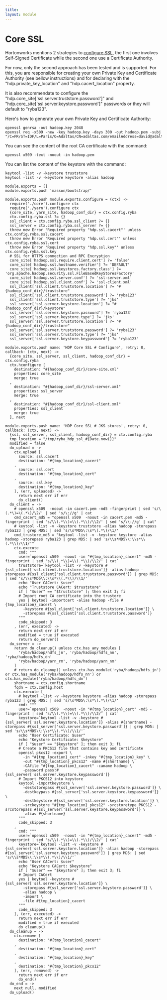```yaml
---
title: 
layout: module
---
```


# Core SSL

Hortonworks mentions 2 strategies to [configure SSL][hdp_ssl], the first one
involves Self-Signed Certificate while the second one use a Certificate
Authority.

For now, only the second approach has been tested and is supported. For this, 
you are responsible for creating your own Private Key and Certificate Authority
(see bellow instructions) and for declaring with the 
"hdp.private\_key\_location" and "hdp.cacert\_location" property.

It is also recommendate to configure the 
"hdp.core\_site['ssl.server.truststore.password']" and 
"hdp.core\_site['ssl.server.keystore.password']" passwords or they will default to
"ryba123".

Here's how to generate your own Private Key and Certificate Authority:

```
openssl genrsa -out hadoop.key 2048
openssl req -x509 -new -key hadoop.key -days 300 -out hadoop.pem -subj "/C=FR/ST=IDF/L=Paris/O=Adaltas/CN=adaltas.com/emailAddress=david@adaltas.com"
```

You can see the content of the root CA certificate with the command:

```
openssl x509 -text -noout -in hadoop.pem
```

You can list the content of the keystore with the command:

```
keytool -list -v -keystore truststore
keytool -list -v -keystore keystore -alias hadoop
```

    module.exports = []
    module.exports.push 'masson/bootstrap/'

    module.exports.push module.exports.configure = (ctx) ->
      require('./core').configure ctx
      require('./yarn').configure ctx
      {core_site, yarn_site, hadoop_conf_dir} = ctx.config.ryba
      ctx.config.ryba.ssl ?= {}
      ssl_client = ctx.config.ryba.ssl_client ?= {}
      ssl_server = ctx.config.ryba.ssl_server ?= {}
      throw new Error 'Required property "hdp.ssl.cacert"' unless ctx.config.ryba.ssl.cacert
      throw new Error 'Required property "hdp.ssl.cert"' unless ctx.config.ryba.ssl.cert
      throw new Error 'Required property "hdp.ssl.key"' unless ctx.config.ryba.ssl.key
      # SSL for HTTPS connection and RPC Encryption
      core_site['hadoop.ssl.require.client.cert'] ?= 'false'
      core_site['hadoop.ssl.hostname.verifier'] ?= 'DEFAULT'
      core_site['hadoop.ssl.keystores.factory.class'] ?= 'org.apache.hadoop.security.ssl.FileBasedKeyStoresFactory'
      core_site['hadoop.ssl.server.conf'] ?= 'ssl-server.xml'
      core_site['hadoop.ssl.client.conf'] ?= 'ssl-client.xml'
      ssl_client['ssl.client.truststore.location'] ?= "#{hadoop_conf_dir}/truststore"
      ssl_client['ssl.client.truststore.password'] ?= 'ryba123'
      ssl_client['ssl.client.truststore.type'] ?= 'jks'
      ssl_server['ssl.server.keystore.location'] ?= "#{hadoop_conf_dir}/keystore"
      ssl_server['ssl.server.keystore.password'] ?= 'ryba123'
      ssl_server['ssl.server.keystore.type'] ?= 'jks'
      ssl_server['ssl.server.truststore.location'] ?= "#{hadoop_conf_dir}/truststore"
      ssl_server['ssl.server.truststore.password'] ?= 'ryba123'
      ssl_server['ssl.server.truststore.type'] ?= 'jks'
      ssl_server['ssl.server.keystore.keypassword'] ?= 'ryba123'

    module.exports.push name: 'HDP Core SSL # Configure', retry: 0, callback: (ctx, next) ->
      {core_site, ssl_server, ssl_client, hadoop_conf_dir} = ctx.config.ryba
      ctx.hconfigure [
        destination: "#{hadoop_conf_dir}/core-site.xml"
        properties: core_site
        merge: true
      ,
        destination: "#{hadoop_conf_dir}/ssl-server.xml"
        properties: ssl_server
        merge: true
      ,
        destination: "#{hadoop_conf_dir}/ssl-client.xml"
        properties: ssl_client
        merge: true
      ], next

    module.exports.push name: 'HDP Core SSL # JKS stores', retry: 0, callback: (ctx, next) ->
      {ssl, ssl_server, ssl_client, hadoop_conf_dir} = ctx.config.ryba
      tmp_location = "/tmp/ryba_hdp_ssl_#{Date.now()}"
      modified = false
      do_upload = ->
        ctx.upload [
          source: ssl.cacert
          destination: "#{tmp_location}_cacert"
        ,
          source: ssl.cert
          destination: "#{tmp_location}_cert"
        ,
          source: ssl.key
          destination: "#{tmp_location}_key"
        ], (err, uploaded) ->
          return next err if err
          do_client()
      do_client = ->
        # openssl x509  -noout -in cacert.pem -md5 -fingerprint | sed 's/\(.*\)=\(.*\)/\2/' | sed 's/\://g' | cat
        cmd_cacert_md5 = "openssl x509  -noout -in cacert.pem -md5 -fingerprint | sed 's/\\(.*\\)=\\(.*\\)/\\2/' | sed 's/\\://g' | cat"
        # keytool -list -v -keystore truststore -alias hadoop -storepass ryba123 | grep MD5: | sed 's/\s*MD5\:\s*\(.*\)/\1/'
        cmd_trustore_md5 = "keytool -list -v -keystore keystore -alias hadoop -storepass ryba123 | grep MD5: | sed 's/\\s*MD5\\:\\s*\\(.*\\)/\\1/'"
        ctx.execute
          cmd: """
          user=`openssl x509  -noout -in "#{tmp_location}_cacert" -md5 -fingerprint | sed 's/\\(.*\\)=\\(.*\\)/\\2/' | cat`
          truststore=`keytool -list -v -keystore #{ssl_client['ssl.client.truststore.location']} -alias hadoop -storepass #{ssl_client['ssl.client.truststore.password']} | grep MD5: | sed 's/\\s*MD5\\:\\s*\\(.*\\)/\\1/'`
          echo "User CACert: $user"
          echo "Truststore CACert: $truststore"
          if [ "$user" == "$truststore" ]; then exit 3; fi
          # Import root CA certificate into the trustore
          yes | keytool -importcert -alias hadoop -file #{tmp_location}_cacert \
            -keystore #{ssl_client['ssl.client.truststore.location']} \
            -storepass #{ssl_client['ssl.client.truststore.password']}
          """
          code_skipped: 3
        , (err, executed) ->
          return next err if err
          modified = true if executed
          return do_server()
      do_server = ->
        return do_cleanup() unless ctx.has_any_modules [
          'ryba/hadoop/hdfs_jn', 'ryba/hadoop/hdfs_nn', 'ryba/hadoop/hdfs_dn'
          'ryba/hadoop/yarn_rm', 'ryba/hadoop/yarn_nm'
        ]
        # return do_cleanup() unless ctx.has_module('ryba/hadoop/hdfs_jn') or ctx.has_module('ryba/hadoop/hdfs_nn') or ctx.has_module('ryba/hadoop/hdfs_dn')
        shortname = ctx.config.shortname
        fqdn = ctx.config.host
        ctx.execute [
          # keytool -list -v -keystore keystore -alias hadoop -storepass ryba123 | grep MD5: | sed 's/\s*MD5\:\s*\(.*\)/\1/'
          cmd: """
          user=`openssl x509  -noout -in "#{tmp_location}_cert" -md5 -fingerprint | sed 's/\\(.*\\)=\\(.*\\)/\\2/' | cat`
          keystore=`keytool -list -v -keystore #{ssl_server['ssl.server.keystore.location']} -alias #{shortname} -storepass #{ssl_server['ssl.server.keystore.password']} | grep MD5: | sed 's/\\s*MD5\\:\\s*\\(.*\\)/\\1/'`
          echo "User Certificate: $user"
          echo "Keystore Certificate: $keystore"
          if [ "$user" == "$keystore" ]; then exit 3; fi
          # Create a PKCS12 file that contains key and certificate
          openssl pkcs12 -export \
            -in "#{tmp_location}_cert" -inkey "#{tmp_location}_key" \
            -out "#{tmp_location}_pkcs12" -name #{shortname} \
            -CAfile "#{tmp_location}_cacert" -caname hadoop \
            -password pass:#{ssl_server['ssl.server.keystore.keypassword']}
          # Import PKCS12 into keystore
          keytool -importkeystore \
            -deststorepass #{ssl_server['ssl.server.keystore.password']} \
            -destkeypass #{ssl_server['ssl.server.keystore.keypassword']} \
            -destkeystore #{ssl_server['ssl.server.keystore.location']} \
            -srckeystore "#{tmp_location}_pkcs12" -srcstoretype PKCS12 -srcstorepass #{ssl_server['ssl.server.keystore.keypassword']} \
            -alias #{shortname}
          """
          code_skipped: 3
        ,
          cmd: """
          user=`openssl x509  -noout -in "#{tmp_location}_cacert" -md5 -fingerprint | sed 's/\\(.*\\)=\\(.*\\)/\\2/' | cat`
          keystore=`keytool -list -v -keystore #{ssl_server['ssl.server.keystore.location']} -alias hadoop -storepass #{ssl_server['ssl.server.keystore.password']} | grep MD5: | sed 's/\\s*MD5\\:\\s*\\(.*\\)/\\1/'`
          echo "User CACert: $user"
          echo "Keystore CACert: $keystore"
          if [ "$user" == "$keystore" ]; then exit 3; fi
          # Import CACert
          yes | keytool -keystore #{ssl_server['ssl.server.keystore.location']} \
            -storepass #{ssl_server['ssl.server.keystore.password']} \
            -alias hadoop \
            -import \
            -file #{tmp_location}_cacert
          """
          code_skipped: 3
        ], (err, executed) ->
          return next err if err
          modified = true if executed
          do_cleanup()
      do_cleanup = ->
        ctx.remove [
          destination: "#{tmp_location}_cacert"
        ,
          destination: "#{tmp_location}_cert"
        ,
          destination: "#{tmp_location}_key"
        ,
          destination: "#{tmp_location}_pkcs12"
        ], (err, removed) ->
          return next err if err
          do_end()
      do_end = ->
        next null, modified
      do_upload()


[hdp_ssl]: http://docs.hortonworks.com/HDPDocuments/HDP2/HDP-2.1-latest/bk_reference/content/ch_wire-https.html






